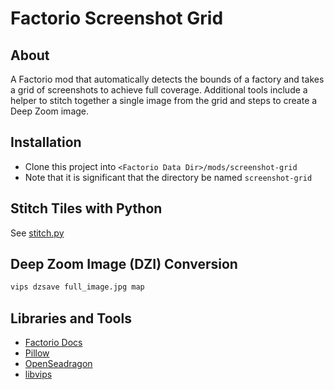 # Factorio Screenshot Grid

## About

A Factorio mod that automatically detects the bounds of a factory and takes a grid of screenshots to achieve full coverage. Additional tools include a helper to stitch together a single image from the grid and steps to create a Deep Zoom image.

## Installation

- Clone this project into `<Factorio Data Dir>/mods/screenshot-grid`
- Note that it is significant that the directory be named `screenshot-grid`

## Stitch Tiles with Python

See [stitch.py](./stitch.py)

## Deep Zoom Image (DZI) Conversion

```bash
vips dzsave full_image.jpg map
```

## Libraries and Tools

- [Factorio Docs](https://lua-api.factorio.com/stable/)
- [Pillow](https://pillow.readthedocs.io/en/stable/)
- [OpenSeadragon](https://openseadragon.github.io)
- [libvips](https://www.libvips.org)